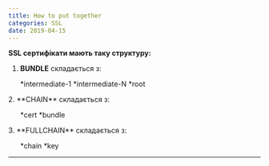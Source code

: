 ```yaml
---
title: How to put together
categories: SSL
date: 2019-04-15
---
```


**SSL сертифікати мають таку структуру:**
1. **BUNDLE** складається з:
<ul>
 	*intermediate-1
 	*intermediate-N
 	*root
</ul>
2. **CHAIN** складається з:
<ul>
 	*cert
 	*bundle
</ul>
3. **FULLCHAIN** складається з:
<ul>
 	*chain
 	*key
</ul>

-----
